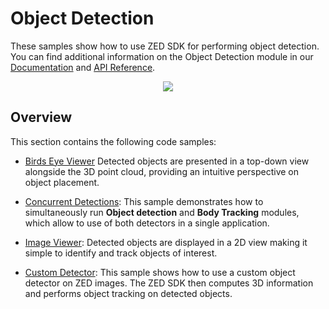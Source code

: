 # Object Detection

These samples show how to use ZED SDK for performing object detection. You can find additional information on the Object Detection module in our [Documentation](https://www.stereolabs.com/docs/object-detection/) and [API Reference](https://www.stereolabs.com/docs/api/group__Object__group.html).

<p align="center">
  <img src="https://user-images.githubusercontent.com/32394882/230630901-9d53502a-f3f9-45b6-bf57-027148bb18ad.gif" />
</p>

## Overview

This section contains the following code samples:

 - [Birds Eye Viewer](./birds%20eye%20viewer/) Detected objects are presented in a top-down view alongside the 3D point cloud, providing an intuitive perspective on object placement.

 - [Concurrent Detections](./concurrent%20detections/): This sample demonstrates how to simultaneously run **Object detection** and **Body Tracking** modules, which allow to use of both detectors in a single application.

 - [Image Viewer](./image%20viewer/): Detected objects are displayed in a 2D view making it simple to identify and track objects of interest.

 - [Custom Detector](./custom%20detector/): This sample shows how to use a custom object detector on ZED images. The ZED SDK then computes 3D information and performs object tracking on detected objects.
